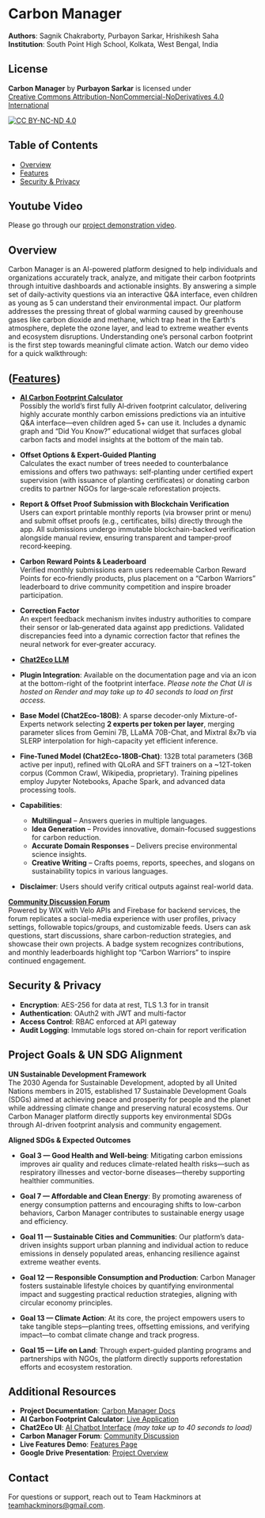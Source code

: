 # Carbon Manager

**Authors**: Sagnik Chakraborty, Purbayon Sarkar, Hrishikesh Saha  
**Institution**: South Point High School, Kolkata, West Bengal, India

## License

**Carbon Manager** by **Purbayon Sarkar** is licensed under  
[Creative Commons Attribution-NonCommercial-NoDerivatives 4.0 International](https://creativecommons.org/licenses/by-nc-nd/4.0/?ref=chooser-v1)

[![CC BY-NC-ND 4.0](https://mirrors.creativecommons.org/presskit/icons/by-nc-nd.svg)](https://creativecommons.org/licenses/by-nc-nd/4.0/?ref=chooser-v1)

## Table of Contents

- [Overview](#overview)
- [Features](#features)
- [Security & Privacy](#security--privacy)

## Youtube Video
Please go through our [project demonstration video](https://www.youtube.com/watch?v=ENhW6AN1RK0).

## Overview

Carbon Manager is an AI-powered platform designed to help individuals and organizations accurately track, analyze, and mitigate their carbon footprints through intuitive dashboards and actionable insights. By answering a simple set of daily-activity questions via an interactive Q&A interface, even children as young as 5 can understand their environmental impact. Our platform addresses the pressing threat of global warming caused by greenhouse gases like carbon dioxide and methane, which trap heat in the Earth's atmosphere, deplete the ozone layer, and lead to extreme weather events and ecosystem disruptions. Understanding one’s personal carbon footprint is the first step towards meaningful climate action. Watch our demo video for a quick walkthrough: 

## ([Features](https://carbon-manager.vercel.app/features))

- **[AI Carbon Footprint Calculator](https://carbonmanager.streamlit.app/)**  
  Possibly the world’s first fully AI‑driven footprint calculator, delivering highly accurate monthly carbon emissions predictions via an intuitive Q&A interface—even children aged 5+ can use it. Includes a dynamic graph and “Did You Know?” educational widget that surfaces global carbon facts and model insights at the bottom of the main tab.

- **Offset Options & Expert-Guided Planting**  
  Calculates the exact number of trees needed to counterbalance emissions and offers two pathways: self‑planting under certified expert supervision (with issuance of planting certificates) or donating carbon credits to partner NGOs for large‑scale reforestation projects.

- **Report & Offset Proof Submission with Blockchain Verification**  
  Users can export printable monthly reports (via browser print or menu) and submit offset proofs (e.g., certificates, bills) directly through the app. All submissions undergo immutable blockchain-backed verification alongside manual review, ensuring transparent and tamper‑proof record‑keeping.

- **Carbon Reward Points & Leaderboard**  
  Verified monthly submissions earn users redeemable Carbon Reward Points for eco‑friendly products, plus placement on a “Carbon Warriors” leaderboard to drive community competition and inspire broader participation.

- **Correction Factor**  
  An expert feedback mechanism invites industry authorities to compare their sensor or lab‑generated data against app predictions. Validated discrepancies feed into a dynamic correction factor that refines the neural network for ever‑greater accuracy.

- **[Chat2Eco LLM](https://cm-chat.onrender.com/)**  
- **Plugin Integration**: Available on the documentation page and via an icon at the bottom-right of the footprint interface. *Please note the Chat UI is hosted on Render and may take up to 40 seconds to load on first access.*
- **Base Model (Chat2Eco-180B)**: A sparse decoder-only Mixture-of-Experts network selecting **2 experts per token per layer**, merging parameter slices from Gemini 7B, LLaMA 70B-Chat, and Mixtral 8x7b via SLERP interpolation for high-capacity yet efficient inference.  
- **Fine-Tuned Model (Chat2Eco-180B-Chat)**: 132B total parameters (36B active per input), refined with QLoRA and SFT trainers on a ~12T-token corpus (Common Crawl, Wikipedia, proprietary). Training pipelines employ Jupyter Notebooks, Apache Spark, and advanced data processing tools.  
- **Capabilities**:  
  - **Multilingual** – Answers queries in multiple languages.  
  - **Idea Generation** – Provides innovative, domain-focused suggestions for carbon reduction.  
  - **Accurate Domain Responses** – Delivers precise environmental science insights.  
  - **Creative Writing** – Crafts poems, reports, speeches, and slogans on sustainability topics in various languages.  
- **Disclaimer**: Users should verify critical outputs against real-world data.  

**[Community Discussion Forum](https://appdevelopersagnik.wixsite.com/carbon-manager-forum)**  
Powered by WIX with Velo APIs and Firebase for backend services, the forum replicates a social-media experience with user profiles, privacy settings, followable topics/groups, and customizable feeds. Users can ask questions, start discussions, share carbon-reduction strategies, and showcase their own projects. A badge system recognizes contributions, and monthly leaderboards highlight top “Carbon Warriors” to inspire continued engagement.

## Security & Privacy

- **Encryption**: AES-256 for data at rest, TLS 1.3 for in transit
- **Authentication**: OAuth2 with JWT and multi-factor
- **Access Control**: RBAC enforced at API gateway
- **Audit Logging**: Immutable logs stored on-chain for report verification

## Project Goals & UN SDG Alignment

**UN Sustainable Development Framework**  
The 2030 Agenda for Sustainable Development, adopted by all United Nations members in 2015, established 17 Sustainable Development Goals (SDGs) aimed at achieving peace and prosperity for people and the planet while addressing climate change and preserving natural ecosystems. Our Carbon Manager platform directly supports key environmental SDGs through AI-driven footprint analysis and community engagement.

**Aligned SDGs & Expected Outcomes**  
- **Goal 3 — Good Health and Well-being**: Mitigating carbon emissions improves air quality and reduces climate-related health risks—such as respiratory illnesses and vector-borne diseases—thereby supporting healthier communities.

- **Goal 7 — Affordable and Clean Energy**: By promoting awareness of energy consumption patterns and encouraging shifts to low-carbon behaviors, Carbon Manager contributes to sustainable energy usage and efficiency.

- **Goal 11 — Sustainable Cities and Communities**: Our platform’s data-driven insights support urban planning and individual action to reduce emissions in densely populated areas, enhancing resilience against extreme weather events.

- **Goal 12 — Responsible Consumption and Production**: Carbon Manager fosters sustainable lifestyle choices by quantifying environmental impact and suggesting practical reduction strategies, aligning with circular economy principles.

- **Goal 13 — Climate Action**: At its core, the project empowers users to take tangible steps—planting trees, offsetting emissions, and verifying impact—to combat climate change and track progress.

- **Goal 15 — Life on Land**: Through expert-guided planting programs and partnerships with NGOs, the platform directly supports reforestation efforts and ecosystem restoration.

## Additional Resources

- **Project Documentation**: [Carbon Manager Docs](https://teamhackminors.github.io)  
- **AI Carbon Footprint Calculator**: [Live Application](https://teamhackminors.github.io/carbonfootprintmanager)  
- **Chat2Eco UI**: [AI Chatbot Interface](https://cm-chat.onrender.com/) *(may take up to 40 seconds to load)*  
- **Carbon Manager Forum**: [Community Discussion](https://appdevelopersagnik.wixsite.com/carbon-manager-forum)  
- **Live Features Demo**: [Features Page](https://carbon-manager-hackminors-2025.vercel.app/features)  
- **Google Drive Presentation**: [Project Overview](https://drive.google.com/uc?export=download&id=14MoovBMj2122y3CTeu4lmf-2yW3lRqpc)

## Contact

For questions or support, reach out to Team Hackminors at [teamhackminors@gmail.com](mailto:teamhackminors@gmail.com).
